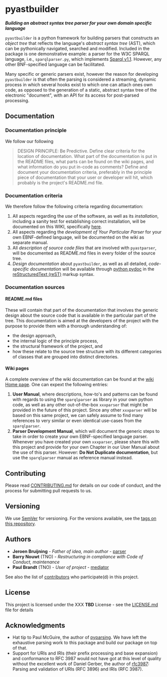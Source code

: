 # pyastbuilder

***Building an abstract syntax tree parser for your own domain specific language***

`pyastbuilder` is a python framework for building parsers that constructs an *object tree* that reflects the language's *abstract syntax tree* (AST), which can be pythonically navigated, searched and modified. Included in the package is one demonstrative example: a parser for the W3C SPARQL language, i.e., `sparqlparser.py`, which implements [Sparql v1.1](https://www.w3.org/TR/2013/REC-sparql11-query-20130321/). However, any other BNF-specified language can be facilitated.

Many specific or generic parsers exist, however the reason for developing `pyastbuilder` is that often the parsing is considered a streaming, dynamic process in which several hooks exist to which one can attach ones own code, as opposed to the generation of a static, abstract syntax tree of the electronic "document", with an API for its access for post-parsed processing. 

## Documentation 
### Documentation principle
We follow our following
> DESIGN PRINCIPLE: Be Predictive. Define clear criteria for the location of documentation. What part of the documentation is put in the README files, what parts can be found on the wiki pages, and what information do you put in-code as comments? Define and document your documentation criteria, preferably in the principle piece of documentation that your user or developer will hit, which probably is the project's README.md file.

### Documentation criteria
We therefore follow the following criteria regarding documentation:
1. All aspects regarding the *use* of the software, as well as its *installation*, including a sanity test for establishing correct installation, will be documented on this WIKI, specifically [here](https://github.com/TNO/pyastbuilder/wiki). 
1. All aspects regarding the *development of Your Particular Parser* for your own EBNF-defined language, will be documented on the wiki as separate manual.
1. All *description of source code files* that are involved with `pyastparser`, will be documented as README.md files in every folder of the source tree.
1. *Design documentation* about `pyastbuilder`, as well as all detailed, *code-specific documentation* will be available through [python pydoc](https://docs.python.org/devguide/documenting.html) in the [reStructuredText (reST)](http://docutils.sourceforge.net/rst.html) markup syntax.

### Documentation sources
#### README.md files
These will contain that part of the documentation that involves the generic design about the source code that is available in the particular part of the tree. This documentation is aimed at the developers of the project with the purpose to provide them with a thorough understanding of:

* the design approach, 
* the internal logic of the principle process, 
* the structural framework of the project, and
* how these relate to the source tree structure with its different categories of classes that are grouped into distinct directories.

#### Wiki pages
A complete overview of the wiki documentation can be found at the [wiki Home page](https://github.com/TNO/pyastbuilder/wiki). One can expext the following entries:
1. **User Manual**, where descriptions, how-to's and patterns can be found with regards to using the `sparqlparser` as library in your own python code, as well as any other out-of-the-box `xxxparser` that might be provided in the future of this project. Since any other `xxxparser` will be based on this same project, we can safely assume to find many references to very similar or even identical use-cases from the `sparqlparser`. 
1. **Parser Development Manual**, which will document the generic steps to take in order to create your own EBNF-specified language parser. Whenever you have created your own `xxxparser`, please share this with this project and provide for your own Chapter in our User Manual about the use of this parser. However: **Do Not Duplicate documentation**, but use the `sparqlparser` manual as reference manual instead.

## Contributing

Please read [CONTRIBUTING.md](docs/Contributing.md) for details on our code of conduct, and the process for submitting pull requests to us.

## Versioning

We use [SemVer](http://semver.org/) for versioning. For the versions available, see the [tags on this repository](https://github.com/TNO/pyastbuilder/tags). 

## Authors

* **Jeroen Bruijning** - *Father of idea, main author* - [parser](https://github.com/Jeroen537/parser)
* **Barry Nouwt** (TNO) - *Restructuring in compliance with Code of Conduct, maintenance*
* **Paul Brandt** (TNO) - *User of project* - [mediator](https://github.com/plbt5/Mediator)


See also the list of [contributors](https://github.com/TNO/pyastbuilder/contributors) who participate(d) in this project.

## License

This project is licensed under the XXX **TBD** License - see the [LICENSE.md](docs/LICENSE.md) file for details

## Acknowledgments

* Hat tip to Paul McGuire, the author of [pyparsing](http://pyparsing.wikispaces.com/). We have left the exhaustive parsing work to this package and build our package on top of that.
* Support for URIs and IRIs (their prefix processing and base expansion) and conformance to RFC 3987 would not have got at this level of quality without the excellent work of Daniel Gerber, the author of [rfc3987](https://github.com/dgerber/rfc3987): Parsing and validation of URIs (RFC 3896) and IRIs (RFC 3987).

